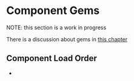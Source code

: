 # Component Gems

NOTE: this section is a work in progress

There is a discussion about gems in [this chapter]("../docs/lib.html")

## Component Load Order

-
